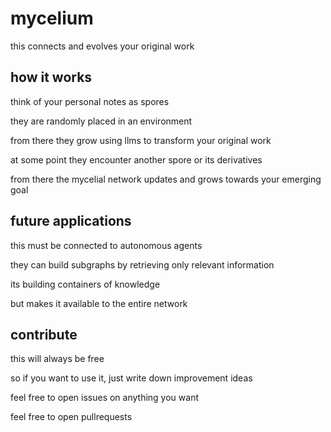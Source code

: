 # mycelium

this connects and evolves your original work

## how it works

think of your personal notes as spores

they are randomly placed in an environment

from there they grow using llms to transform your original work

at some point they encounter another spore or its derivatives

from there the mycelial network updates and grows towards your emerging goal

## future applications

this must be connected to autonomous agents

they can build subgraphs by retrieving only relevant information

its building containers of knowledge

but makes it available to the entire network

## contribute

this will always be free

so if you want to use it, just write down improvement ideas

feel free to open issues on anything you want

feel free to open pullrequests
